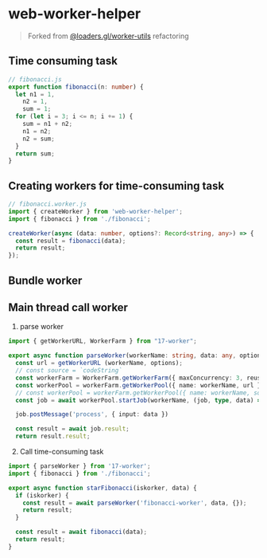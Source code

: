 # web-worker-helper

> Forked from [@loaders.gl/worker-utils](https://github.com/visgl/loaders.gl/blob/master/modules/worker-utils/README.md) refactoring

## Time consuming task

```ts
// fibonacci.js
export function fibonacci(n: number) {
  let n1 = 1,
    n2 = 1,
    sum = 1;
  for (let i = 3; i <= n; i += 1) {
    sum = n1 + n2;
    n1 = n2;
    n2 = sum;
  }
  return sum;
}
```

## Creating workers for time-consuming task

```ts
// fibonacci.worker.js
import { createWorker } from 'web-worker-helper';
import { fibonacci } from './fibonacci';

createWorker(async (data: number, options?: Record<string, any>) => {
  const result = fibonacci(data);
  return result;
});
```

## Bundle worker

## Main thread call worker

1. parse worker

```ts
import { getWorkerURL, WorkerFarm } from "17-worker";

export async function parseWorker(workerName: string, data: any, options?: Record<string, any> ) {
  const url = getWorkerURL (workerName, options);
  // const source = `codeString`
  const workerFarm = WorkerFarm.getWorkerFarm({ maxConcurrency: 3, reuseWorkers: true });
  const workerPool = workerFarm.getWorkerPool({ name: workerName, url })
  // const workerPool = workerFarm.getWorkerPool({ name: workerName, source });
  const job = await workerPool.startJob(workerName, (job, type, data) => job.done(data));

  job.postMessage('process', { input: data })

  const result = await job.result;
  return result.result;
```

2. Call time-consuming task

```ts
import { parseWorker } from '17-worker';
import { fibonacci } from './fibonacci';

export async function starFibonacci(iskorker, data) {
  if (iskorker) {
    const result = await parseWorker('fibonacci-worker', data, {});
    return result;
  }

  const result = await fibonacci(data);
  return result;
}
```

